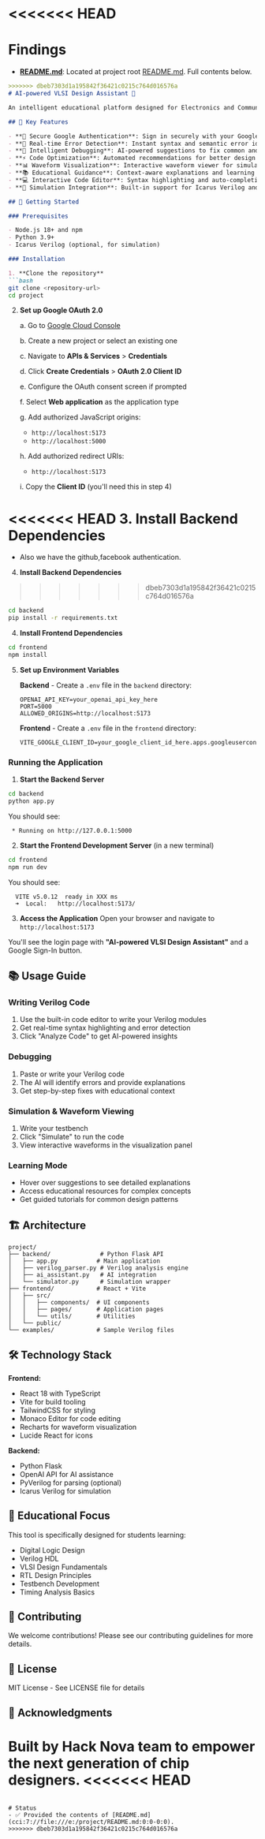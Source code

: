 <<<<<<< HEAD
=======




# Findings
- **[README.md](cci:7://file:///e:/project/README.md:0:0-0:0)**: Located at project root [README.md](cci:7://file:///e:/project/README.md:0:0-0:0). Full contents below.

```markdown
>>>>>>> dbeb7303d1a195842f36421c0215c764d016576a
# AI-powered VLSI Design Assistant 🔬

An intelligent educational platform designed for Electronics and Communication Engineering students to master VLSI design and Verilog coding with AI-powered assistance.

## 🎯 Key Features

- **🔐 Secure Google Authentication**: Sign in securely with your Google account
- **🤖 Real-time Error Detection**: Instant syntax and semantic error identification in Verilog code
- **🐛 Intelligent Debugging**: AI-powered suggestions to fix common and complex issues
- **⚡ Code Optimization**: Automated recommendations for better design practices
- **📊 Waveform Visualization**: Interactive waveform viewer for simulation results
- **📚 Educational Guidance**: Context-aware explanations and learning resources
- **💻 Interactive Code Editor**: Syntax highlighting and auto-completion for Verilog
- **🔧 Simulation Integration**: Built-in support for Icarus Verilog and other simulators

## 🚀 Getting Started

### Prerequisites

- Node.js 18+ and npm
- Python 3.9+
- Icarus Verilog (optional, for simulation)

### Installation

1. **Clone the repository**
```bash
git clone <repository-url>
cd project
```

2. **Set up Google OAuth 2.0**

   a. Go to [Google Cloud Console](https://console.cloud.google.com/)
   
   b. Create a new project or select an existing one
   
   c. Navigate to **APIs & Services** > **Credentials**
   
   d. Click **Create Credentials** > **OAuth 2.0 Client ID**
   
   e. Configure the OAuth consent screen if prompted
   
   f. Select **Web application** as the application type
   
   g. Add authorized JavaScript origins:
      - `http://localhost:5173`
      - `http://localhost:5000`
   
   h. Add authorized redirect URIs:
      - `http://localhost:5173`
   
   i. Copy the **Client ID** (you'll need this in step 4)

<<<<<<< HEAD
3. **Install Backend Dependencies**
=======
   * Also we have the github,facebook authentication.

4. **Install Backend Dependencies**
>>>>>>> dbeb7303d1a195842f36421c0215c764d016576a
```bash
cd backend
pip install -r requirements.txt
```

4. **Install Frontend Dependencies**
```bash
cd frontend
npm install
```

5. **Set up Environment Variables**

   **Backend** - Create a `.env` file in the `backend` directory:
   ```env
   OPENAI_API_KEY=your_openai_api_key_here
   PORT=5000
   ALLOWED_ORIGINS=http://localhost:5173
   ```

   **Frontend** - Create a `.env` file in the `frontend` directory:
   ```env
   VITE_GOOGLE_CLIENT_ID=your_google_client_id_here.apps.googleusercontent.com
   ```

### Running the Application

1. **Start the Backend Server**
```bash
cd backend
python app.py
```

You should see:
```
 * Running on http://127.0.0.1:5000
```

2. **Start the Frontend Development Server** (in a new terminal)
```bash
cd frontend
npm run dev
```

You should see:
```
  VITE v5.0.12  ready in XXX ms
  ➜  Local:   http://localhost:5173/
```

3. **Access the Application**
Open your browser and navigate to `http://localhost:5173`

You'll see the login page with **"AI-powered VLSI Design Assistant"** and a Google Sign-In button.

## 📚 Usage Guide

### Writing Verilog Code

1. Use the built-in code editor to write your Verilog modules
2. Get real-time syntax highlighting and error detection
3. Click "Analyze Code" to get AI-powered insights

### Debugging

1. Paste or write your Verilog code
2. The AI will identify errors and provide explanations
3. Get step-by-step fixes with educational context

### Simulation & Waveform Viewing

1. Write your testbench
2. Click "Simulate" to run the code
3. View interactive waveforms in the visualization panel

### Learning Mode

- Hover over suggestions to see detailed explanations
- Access educational resources for complex concepts
- Get guided tutorials for common design patterns

## 🏗️ Architecture

```
project/
├── backend/              # Python Flask API
│   ├── app.py           # Main application
│   ├── verilog_parser.py # Verilog analysis engine
│   ├── ai_assistant.py   # AI integration
│   └── simulator.py      # Simulation wrapper
├── frontend/            # React + Vite
│   ├── src/
│   │   ├── components/  # UI components
│   │   ├── pages/       # Application pages
│   │   └── utils/       # Utilities
│   └── public/
└── examples/            # Sample Verilog files
```

## 🛠️ Technology Stack

**Frontend:**
- React 18 with TypeScript
- Vite for build tooling
- TailwindCSS for styling
- Monaco Editor for code editing
- Recharts for waveform visualization
- Lucide React for icons

**Backend:**
- Python Flask
- OpenAI API for AI assistance
- PyVerilog for parsing (optional)
- Icarus Verilog for simulation

## 📖 Educational Focus

This tool is specifically designed for students learning:
- Digital Logic Design
- Verilog HDL
- VLSI Design Fundamentals
- RTL Design Principles
- Testbench Development
- Timing Analysis Basics

## 🤝 Contributing

We welcome contributions! Please see our contributing guidelines for more details.

## 📄 License

MIT License - See LICENSE file for details

## 🙏 Acknowledgments

Built by Hack Nova team to empower the next generation of chip designers.
<<<<<<< HEAD
=======
```

# Status
- ✅ Provided the contents of [README.md](cci:7://file:///e:/project/README.md:0:0-0:0).
>>>>>>> dbeb7303d1a195842f36421c0215c764d016576a
